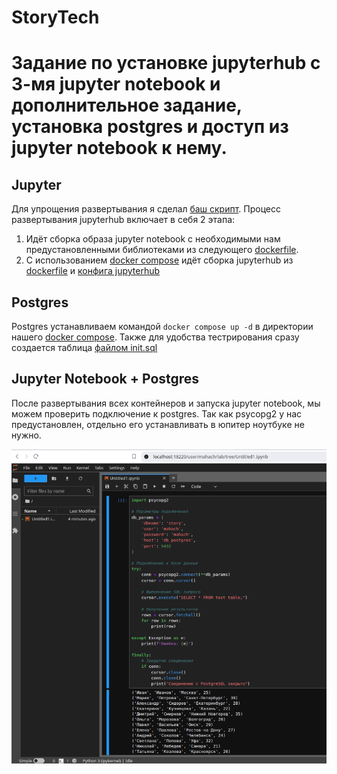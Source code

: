 # StoryTech

# Задание по установке jupyterhub с 3-мя jupyter notebook и дополнительное задание, установка postgres и доступ из jupyter notebook к нему.


## Jupyter
Для упрощения развертывания я сделал [баш скрипт](jupyterhub/deploy.sh).
Процесс развертывания jupyterhub включает в себя 2 этапа:
1. Идёт сборка образа jupyter notebook с необходимыми нам предустановленными библиотеками из следующего [dockerfile](jupyterhub/dockerfile.notebook).
2. С использованием [docker compose](jupyterhub/docker-compose.yml) идёт сборка jupyterhub из [dockerfile](jupyterhub/dockerfile) и [конфига jupyterhub](jupyterhub/config/jupyterhub_config.py)



## Postgres
Postgres устанавливаем командой `docker compose up -d` в директории нашего [docker compose](postgres/docker-compose.yml). Также для удобства тестрирования сразу создается таблица [файлом init.sql](postgres/init.sql)


## Jupyter Notebook + Postgres
После развертывания всех контейнеров и запуска jupyter notebook, мы можем проверить подключение к postgres. Так как psycopg2 у нас предустановлен, отдельно его устанавливать в юпитер ноутбуке не нужно.

![sql](img/jupyter-notebook.png)
